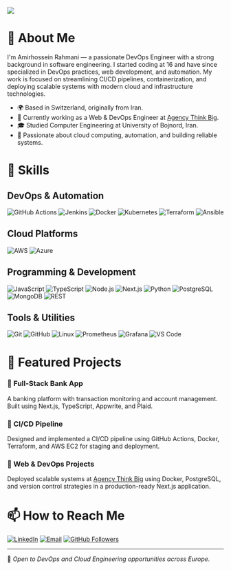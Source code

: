![](https://komarev.com/ghpvc/?username=amirhosseinrahmani&color=006bed)

# 👋 About Me

I'm Amirhossein Rahmani — a passionate DevOps Engineer with a strong background in software engineering. I started coding at 16 and have since specialized in DevOps practices, web development, and automation. My work is focused on streamlining CI/CD pipelines, containerization, and deploying scalable systems with modern cloud and infrastructure technologies.

- 🌍 Based in Switzerland, originally from Iran.
- 💼 Currently working as a Web & DevOps Engineer at [Agency Think Big](https://agencythinkbig.com).
- 🎓 Studied Computer Engineering at University of Bojnord, Iran.
- 🧠 Passionate about cloud computing, automation, and building reliable systems.

# 🔧 Skills

## DevOps & Automation
![GitHub Actions](https://img.shields.io/badge/-GitHub%20Actions-333333?style=flat&logo=github-actions)
![Jenkins](https://img.shields.io/badge/-Jenkins-333333?style=flat&logo=jenkins)
![Docker](https://img.shields.io/badge/-Docker-333333?style=flat&logo=docker)
![Kubernetes](https://img.shields.io/badge/-Kubernetes-333333?style=flat&logo=kubernetes)
![Terraform](https://img.shields.io/badge/-Terraform-333333?style=flat&logo=terraform)
![Ansible](https://img.shields.io/badge/-Ansible-333333?style=flat&logo=ansible)

## Cloud Platforms
![AWS](https://img.shields.io/badge/-AWS-333333?style=flat&logo=amazon-aws)
![Azure](https://img.shields.io/badge/-Azure-333333?style=flat&logo=microsoft-azure)

## Programming & Development
![JavaScript](https://img.shields.io/badge/-JavaScript-333333?style=flat&logo=javascript)
![TypeScript](https://img.shields.io/badge/-TypeScript-333333?style=flat&logo=typescript)
![Node.js](https://img.shields.io/badge/-Node.js-333333?style=flat&logo=node.js)
![Next.js](https://img.shields.io/badge/-Next.js-333333?style=flat&logo=next.js)
![Python](https://img.shields.io/badge/-Python-333333?style=flat&logo=python)
![PostgreSQL](https://img.shields.io/badge/-PostgreSQL-333333?style=flat&logo=postgresql)
![MongoDB](https://img.shields.io/badge/-MongoDB-333333?style=flat&logo=mongodb)
![REST](https://img.shields.io/badge/-REST%20API-333333?style=flat&logo=api)

## Tools & Utilities
![Git](https://img.shields.io/badge/-Git-333333?style=flat&logo=git)
![GitHub](https://img.shields.io/badge/-GitHub-333333?style=flat&logo=github)
![Linux](https://img.shields.io/badge/-Linux-333333?style=flat&logo=linux)
![Prometheus](https://img.shields.io/badge/-Prometheus-333333?style=flat&logo=prometheus)
![Grafana](https://img.shields.io/badge/-Grafana-333333?style=flat&logo=grafana)
![VS Code](https://img.shields.io/badge/-VS%20Code-333333?style=flat&logo=visual-studio-code)

# 🚀 Featured Projects

### 🔹 Full-Stack Bank App
A banking platform with transaction monitoring and account management. Built using Next.js, TypeScript, Appwrite, and Plaid.

### 🔹 CI/CD Pipeline
Designed and implemented a CI/CD pipeline using GitHub Actions, Docker, Terraform, and AWS EC2 for staging and deployment.

### 🔹 Web & DevOps Projects
Deployed scalable systems at [Agency Think Big](https://agencythinkbig.com) using Docker, PostgreSQL, and version control strategies in a production-ready Next.js application.

# 📫 How to Reach Me

[![LinkedIn](https://img.shields.io/badge/-LinkedIn-blue?style=flat-square&logo=linkedin&logoColor=white)](https://www.linkedin.com/in/amirhosseinrahmani/)
[![Email](https://img.shields.io/badge/-amirrahmani@gmx.ch-006bed?style=flat-square&logo=Gmail&logoColor=white)](mailto:amirrahmani@gmx.ch)
[![GitHub Followers](https://img.shields.io/github/followers/amirhosseinrahmani?label=Follow&style=social)](https://github.com/amirhosseinrahmani)

---

📌 *Open to DevOps and Cloud Engineering opportunities across Europe.*

